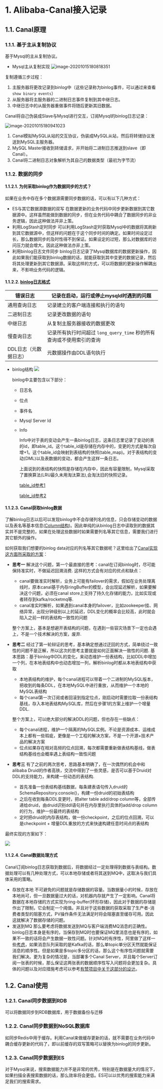 # 1. Alibaba-Canal接入记录

## 1.1. Canal原理

### 1.1.1. 基于主从复制协议

基于Mysql的主从复制协议。

- Mysql主从复制实现
	![image-20201015180818351](https://r2.129870.xyz/img/20201015180818.png)

复制遵循三步过程：
1. 主服务器将更改记录到binlog中（这些记录称为binlog事件，可以通过来查看`show binary events`）
2. 从服务器将主服务器的二进制日志事件复制到其中继日志。
3. 中继日志中的从服务器重做事件将随后更新其旧数据。

Canal将自己伪装成Slave与Mysql进行交互，订阅Mysql的binlog日志记录：

![image-20201015180941023](https://r2.129870.xyz/img/20201015180941.png)

1. Canal模拟MySQL从站的交互协议，伪装成MySQL从站，然后将转储协议发送到MySQL主服务器。
2. MySQL Master接收到转储请求，并开始将二进制日志推送到slave（即Canal）。
3. Canal将二进制日志对象解析为其自己的数据类型（最初为字节流）

### 1.1.2. 数据的同步

#### 1.1.2.1. 为何采取binlog作为数据同步的方式？

如果在业务中存在多个数据源需要同步数据的话，可以有以下几种方式：
- ES与其它数据源数据的双写
  在数据更新的业务代码中同步更新数据到其它数据源中。这样虽然能做到数据的同步，但在业务代码中耦合了数据同步的非业务逻辑，因此这种做法并非上策。
- 利用LogStash定时同步
  可以利用LogStash定时获取Mysql中的数据将其刷新到其它数据源中，但这样的问题在于这个同步时间的确定。如果时间设定过长，那么数据同步的及时性得不到保证。如果设定的过短，那么对数据库的访问压力就会增大。因此这种做法亦非上策。
- 利用binlog日志文件同步
  binlog日志记录了Mysql数据库的数据更新操作，因此如果我们能获取到binlog数据的话，就能获取到其中变更的数据记录，然后将其处理更新到其它数据源。采取这样的方式，可以将数据的更新操作解耦出来，不影响业务代码的逻辑。

#### 1.1.2.2. [binlog日志格式](https://blog.csdn.net/wwwdc1012/article/details/88373440)

| 错误日志              | 记录在启动，运行或停止mysqld时遇到的问题                     |
| --------------------- | ------------------------------------------------------------ |
| 通用查询日志          | 记录建立的客户端连接和执行的语句                             |
| 二进制日志            | 记录更改数据的语句                                           |
| 中继日志              | 从复制主服务器接收的数据更改                                 |
| 慢查询日志            | 记录所有执行时间超过 `long_query_time` 秒的所有查询或不使用索引的查询 |
| DDL日志（元数据日志） | 元数据操作由DDL语句执行                                      |

- binlog结构
	  ![](https://r2.129870.xyz/img/20201015181356.png)

	binlog中主要包含以下部分：
	
	- 日志名
	- 位点
	- 事件名
	- Mysql Server Id
	- Info

		Info中对于表的变动会产生一条binlog日志，这条日志里记录了变动的表的id，即table_id。这个table_id是存储在内存中的，变更的方式是每次自增+1。这个table_id会映射到表结构的快照(table_map)。对于表结构的变动(DML)以及表数据的变动，都会产生这样一条日志。
		
		上面说到的表结构的快照是存储在内存中，因此有容量限制，Mysql采取了置换算法(LRU最久未用淘汰算法),会淘汰旧的快照记录。
	
		[table_id参考1](https://blog.csdn.net/iteye_7245/article/details/82477336)
	
		[table_id参考2](http://blog.chinaunix.net/uid-26896862-id-3329896.html)

#### 1.1.2.3. Canal获取binlog数据

了解binlog日志以后可以发现binlog中不会存储列名的信息，只会存储变动的数据以及表名等基本信息([Column结构](https://dev.mysql.com/doc/refman/5.6/en/information-schema-columns-table.html))。因此单纯的从binlog日志中读取到的数据其实并不是完整的，如果在处理这些数据时如果需要列名等其它信息，需要我们进行其它额外的操作。

如何获取我们想要的binlog data对应的列名等其它数据呢？这里给出了[Canal实现这方面所采取的方案](https://github.com/alibaba/canal/wiki/TableMetaTSDB)：

- **思考一**
	解决这个问题，第一个最直接的思考：canal在订阅binlog时，尽可能保持准实时，不做延迟回溯消费. 这样的方式会有对应的优点和缺点：
	- canal要做准实时解析，业务上可能有failover的需求，假如在业务处理离线时，原本canal基于内存ringBuffer的模型，会出现延迟解析，如果要解决这个问题，必须在canal store上支持了持久化存储的能力，比如实现或者转存到kafka/rocketmq等.
	- canal准实时解析，如果遇到canal本身的failover，比如zookeeper挂、网络异常，出现分钟级别以上的延迟，DDL变化的概率会比较高，此时就会陷入之前一样的表结构一致性的问题
	
	整个方案上，基本是想避开表结构的问题，在遇到一些容灾场景下一定也会遇上，不是一个技术解决的方案，废弃.

- **思考二**
	经过了第一轮辩证的思考，基本确定想通过迂回的方式，简单绕过一致性的问题不是正解，所以这次的思考主要就是如何正面解决一致性的问题. 基本思路：基于binlog中DDL的变化，来动态维护一份表结构，比如DDL中增加一个列，在本地表结构中也动态增加一列，解析binlog时都从本地表结构中获取
	- 本地表结构的维护，每个canal进程可以带着一个二进制的MySQL版本，把收到的每条DDL，在本地MySQL中进行重放，从而维护一个本地的MySQL表结构
	- 每个canal第一次订阅或者回滚到指定位点，刚启动时需要拉取一份表结构基线，存入本地表结构MySQL库，然后在步骤1的方案上维护一个增量DDL.
	
	整个方案上，可以绝大部分的解决DDL的问题，但也存在一些缺点：
	- 每个canal进程，维护一个隔离的MySQL实例。不论是资源成本、运维成本上都有一些瑕疵，更像是一个工程的解决方案，不是一个开源+技术产品的解决方案
	- 位点如果存在相对高频的位点回溯，每次都需要重新做表结构基线，做表结构基线也会概率遇上表结构一致性问题

- **思考三**
	有了之前的两次思考，思路基本明确了，在一次偶然的机会中和alibaba Druid的作者高铁，交流中得到了一些灵感，是否可以基于Druid对DDL的支持能力，来构建一份动态的表结构.
	- 首先准备一份表结构基线数据，每条建表语句传入druid的SchemaRepository.console()，构建一份druid的初始表结构
	- 之后在收到每条DDL变更时，把alter table add/drop column等，全部传递给druid，由druid识别ddl语句并在内存里执行具体的add/drop column的行为，维护一份最终的表结构
	- 定时把druid的内存表结构，做一份checkpoint，之后的位点回溯，可以是checkpoint + 增量DDL重放的方式来快速构建任意时间点的表结构

最终实现的方案如下：

![](https://r2.129870.xyz/img/20201015184803.png)

#### 1.1.2.4. Canal数据处理方式

Canal订阅binlog日志获取到数据后，将数据经过一定处理得到数据与表结构。数据处理可以有几种处理方式，可以本地存储或者将其送到MQ中，这取决与我们具体采用的策略。
- 存放在本地
	不可避免的问题就是存储数据的容量。当数据量小的时候，存放在本地尚可，但一旦数据量过大的话，对机器内存就产生了一定影响。Canal将数据在本地存储的方式实现为ring-buffer(环形存储)，因此对于数据的存储是作出了限制，它会制定一个阈值。并且对于这些数据的获取采取了生产者-消费者类型的阻塞方式，PV操作条件无法满足时将会阻塞直至缓存可用。因此这就解决了数据存储的问题。
- 发送到MQ
	那么要考虑将数据发送到MQ与客户端消费MQ消息的正确性。binlog日志本身是有序的，当保存到MQ时也要保证MQ里消息也是有序的，如果不一致的话将会产生数据一致性问题。针对MQ的有序性，阿里做了这样一些[考虑](https://github.com/alibaba/canal/wiki/Canal-Kafka-RocketMQ-QuickStart)，如果消息队列采取的是Kafka的话，那么单topic单分区天然就能保证消息的顺序性。但是如果是多topic多分区的话，那么这个有序性问题就需要我们解决。更为复杂的情况是，当部署多个Canal Server，并且每个Server订阅一张表的时候，那么保证这两张表的数据顺序性写入问题将会更加复杂。具体的问题以及对应措施考虑可以参考[有赞项目中关于这部分的设计](https://www.infoq.cn/article/QxFxSOt5UuH1-WqJwMQg)。

## 1.2. Canal使用

### 1.2.1. Canal同步数据到RDB

可以将数据同步到RDB数据库，用于数据备份与迁移

### 1.2.2. Canal同步数据到NoSQL数据库

如同步Redis中用于缓存。利用Canal来做缓存更新的话，就不需要在业务代码中耦合缓存更新的代码了，即以前缓存的双写策略可以替换为binlog的同步更新。

### 1.2.3. Canal同步数据到ES

对于Mysql来说，搜索数据能力并不是非常的优秀，特别是在数据量大的情况下，如果扫描全表搜索数据的话，那么效率将会更低。ES可以以优秀的搜索能力来满足我们的搜索需求。

